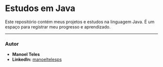 # Estudos em Java

Este repositório contém meus projetos e estudos na linguagem Java. É um espaço para registrar meu progresso e aprendizado.

-----

### Autor

  * **Manoel Teles**
  * **LinkedIn:** [manoeltelesps](https://www.linkedin.com/in/manoeltelesps)
